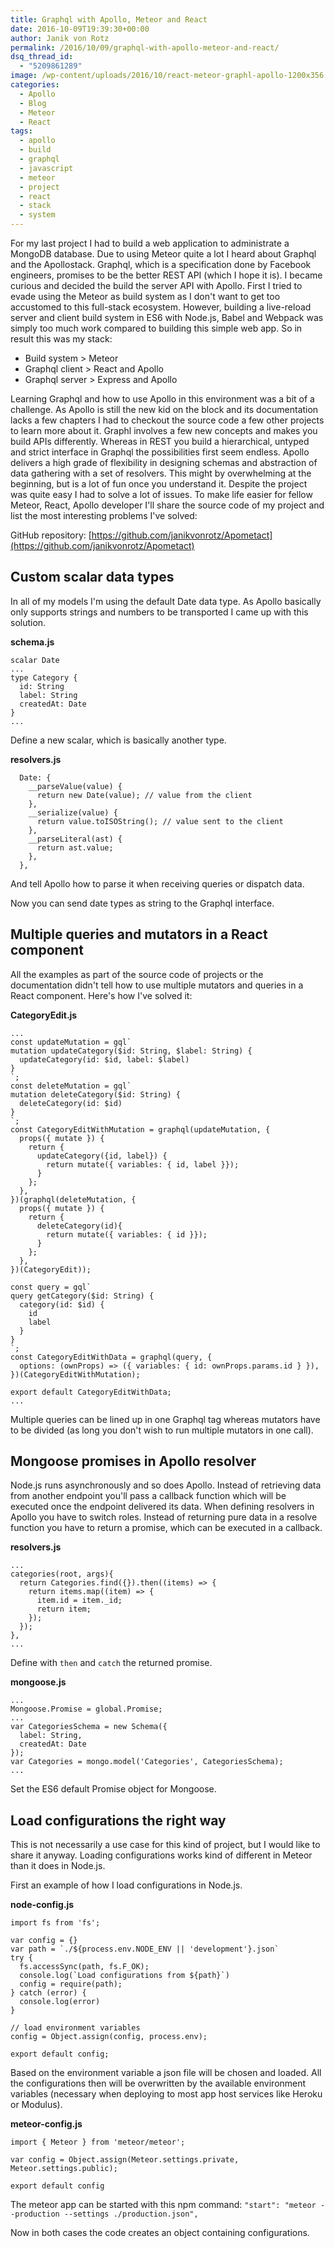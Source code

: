 ```yaml
---
title: Graphql with Apollo, Meteor and React
date: 2016-10-09T19:39:30+00:00
author: Janik von Rotz
permalink: /2016/10/09/graphql-with-apollo-meteor-and-react/
dsq_thread_id:
  - "5209861289"
image: /wp-content/uploads/2016/10/react-meteor-graphl-apollo-1200x356.jpg
categories:
  - Apollo
  - Blog
  - Meteor
  - React
tags:
  - apollo
  - build
  - graphql
  - javascript
  - meteor
  - project
  - react
  - stack
  - system
---
```

For my last project I had to build a web application to administrate a MongoDB database. Due to using Meteor quite a lot I heard about Graphql and the Apollostack. Graphql, which is a specification done by Facebook engineers, promises to be the better REST API (which I hope it is). I became curious and decided the build the server API with Apollo. First I tried to evade using the Meteor as build system as I don't want to get too accustomed to this full-stack ecosystem. However, building a live-reload server and client build system in ES6 with Node.js, Babel and Webpack was simply too much work compared to building this simple web app. So in result this was my stack:
<!--more-->

- Build system > Meteor
- Graphql client > React and Apollo
- Graphql server > Express and Apollo

Learning Graphql and how to use Apollo in this environment was a bit of a challenge. As Apollo is still the new kid on the block and its documentation lacks a few chapters I had to checkout the source code a few other projects to learn more about it. Graphl involves a few new concepts and makes you build APIs differently. Whereas in REST you build a hierarchical, untyped and strict interface in Graphql the possibilities first seem endless. Apollo delivers a high grade of flexibility in designing schemas and abstraction of data gathering with a set of resolvers. This might by overwhelming at the beginning, but is a lot of fun once you understand it. Despite the project was quite easy I had to solve a lot of issues. To make life easier for fellow Meteor, React, Apollo developer I'll share the source code of my project and list the most interesting problems I've solved:

GitHub repository: [https://github.com/janikvonrotz/Apometact](https://github.com/janikvonrotz/Apometact)

## Custom scalar data types

In all of my models I'm using the default Date data type. As Apollo basically only supports strings and numbers to be transported I came up with this solution.

**schema.js**

```
scalar Date
...
type Category {
  id: String
  label: String
  createdAt: Date
}
...
```

Define a new scalar, which is basically another type.

**resolvers.js**

```
  Date: {
    __parseValue(value) {
      return new Date(value); // value from the client
    },
    __serialize(value) {
      return value.toISOString(); // value sent to the client
    },
    __parseLiteral(ast) {
      return ast.value;
    },
  },
```

And tell Apollo how to parse it when receiving queries or dispatch data.

Now you can send date types as string to the Graphql interface.

## Multiple queries and mutators in a React component

All the examples as part of the source code of projects or the documentation didn't tell how to use multiple mutators and queries in a React component. Here's how I've solved it: 

**CategoryEdit.js**

```
...
const updateMutation = gql`
mutation updateCategory($id: String, $label: String) {
  updateCategory(id: $id, label: $label)
}
`;
const deleteMutation = gql`
mutation deleteCategory($id: String) {
  deleteCategory(id: $id)
}
`;
const CategoryEditWithMutation = graphql(updateMutation, {
  props({ mutate }) {
    return {
      updateCategory({id, label}) {
        return mutate({ variables: { id, label }});
      }
    };
  },
})(graphql(deleteMutation, {
  props({ mutate }) {
    return {
      deleteCategory(id){
        return mutate({ variables: { id }});
      }
    };
  },
})(CategoryEdit));

const query = gql`
query getCategory($id: String) {
  category(id: $id) {
    id
    label
  }
}
`;
const CategoryEditWithData = graphql(query, {
  options: (ownProps) => ({ variables: { id: ownProps.params.id } }),
})(CategoryEditWithMutation);

export default CategoryEditWithData;
...
```

Multiple queries can be lined up in one Graphql tag whereas mutators have to be divided (as long you don't wish to run multiple mutators in one call).

## Mongoose promises in Apollo resolver

Node.js runs asynchronously and so does Apollo. Instead of retrieving data from another endpoint you'll pass a callback function which will be executed once the endpoint delivered its data. When defining resolvers in Apollo you have to switch roles. Instead of returning pure data in a resolve function you have to return a promise, which can be executed in a callback.

**resolvers.js**   

```
...
categories(root, args){
  return Categories.find({}).then((items) => {
    return items.map((item) => {
      item.id = item._id;
      return item;
    });
  });
},
...
```

Define with `then` and `catch` the returned promise.

**mongoose.js**

```
...
Mongoose.Promise = global.Promise;
...
var CategoriesSchema = new Schema({
  label: String,
  createdAt: Date
});
var Categories = mongo.model('Categories', CategoriesSchema);
...
```

Set the ES6 default Promise object for Mongoose.

## Load configurations the right way

This is not necessarily a use case for this kind of project, but I would like to share it anyway. Loading configurations works kind of different in Meteor than it does in Node.js.

First an example of how I load configurations in Node.js.

**node-config.js**

```
import fs from 'fs';

var config = {}
var path = `./${process.env.NODE_ENV || 'development'}.json`
try {
  fs.accessSync(path, fs.F_OK);
  console.log(`Load configurations from ${path}`)
  config = require(path);
} catch (error) {
  console.log(error)
}

// load environment variables
config = Object.assign(config, process.env);

export default config;
```

Based on the environment variable a json file will be chosen and loaded. All the configurations then will be overwritten by the available environment variables (necessary when deploying to most app host services like Heroku or Modulus).

**meteor-config.js**

```
import { Meteor } from 'meteor/meteor';

var config = Object.assign(Meteor.settings.private, Meteor.settings.public);

export default config
```

The meteor app can be started with this npm command: `"start": "meteor --production --settings ./production.json",`

Now in both cases the code creates an object containing configurations.
